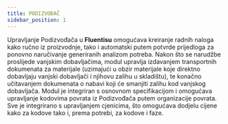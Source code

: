 ```yaml
---
title: PODIZVOĐAČ  
sidebar_position: 1
---
```


Upravljanje Podizvođača u **Fluentisu** omogućava kreiranje radnih naloga kako ručno iz proizvodnje, tako i automatski putem potvrde prijedloga za ponovno naručivanje generiranih analizom potreba. Nakon što se narudžbe proslijede vanjskim dobavljačima, modul upravlja izdavanjem transportnih dokumenata za materijale (uzimajući u obzir materijale koje direktno dobavljaju vanjski dobavljači i njihovu zalihu u skladištu), te konačno učitavanjem dokumenata o nabavi koji će smanjiti zalihu kod vanjskog dobavljača. Modul je integriran s osnovnom specifikacijom i omogućava upravljanje kodovima povrata iz Podizvođača putem organizacije povrata. Sve je integrirano s upravljanjem cjenicima, što omogućava dodjelu cijene kako za kodove tako i, prema potrebi, za kodove i faze.